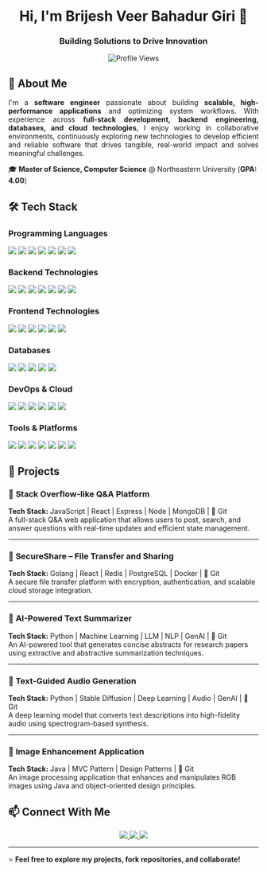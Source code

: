 <h1 align="center">Hi, I'm Brijesh Veer Bahadur Giri 👋</h1>
<h3 align="center">Building Solutions to Drive Innovation</h3>
<p align="center">
  <img src="https://komarev.com/ghpvc/?username=brijesh-giri-neu&label=Profile%20Views&color=blue&style=flat" alt="Profile Views"/>
</p>

## 🚀 About Me  
<p align="justify">
  I'm a <strong>software engineer</strong> passionate about building <strong>scalable, high-performance applications</strong> and optimizing system workflows. 
  With experience across <strong>full-stack development, backend engineering, databases, and cloud technologies</strong>, I enjoy working in collaborative environments, 
  continuously exploring new technologies to develop efficient and reliable software that drives tangible, real-world impact and solves meaningful challenges.
</p>

🎓 **Master of Science, Computer Science** @ Northeastern University (**GPA: 4.00**)  

## 🛠 Tech Stack  

### **Programming Languages**  
<p align="left">
  <img src="https://img.shields.io/badge/Java-007396?style=for-the-badge&logo=java&logoColor=white" />
  <img src="https://img.shields.io/badge/Python-3776AB?style=for-the-badge&logo=python&logoColor=white" />
  <img src="https://img.shields.io/badge/TypeScript-3178C6?style=for-the-badge&logo=typescript&logoColor=white" />
  <img src="https://img.shields.io/badge/JavaScript-F7DF1E?style=for-the-badge&logo=javascript&logoColor=black" />
  <img src="https://img.shields.io/badge/C++-00599C?style=for-the-badge&logo=cplusplus&logoColor=white" />
  <img src="https://img.shields.io/badge/C%23-239120?style=for-the-badge&logo=csharp&logoColor=white" />
  <img src="https://img.shields.io/badge/SQL-4479A1?style=for-the-badge&logo=postgresql&logoColor=white" />
</p>

### **Backend Technologies**  
<p align="left">
  <img src="https://img.shields.io/badge/Node.js-339933?style=for-the-badge&logo=node.js&logoColor=white" />
  <img src="https://img.shields.io/badge/Spring%20Boot-6DB33F?style=for-the-badge&logo=spring-boot&logoColor=white" />
  <img src="https://img.shields.io/badge/.NET-512BD4?style=for-the-badge&logo=dotnet&logoColor=white" />
  <img src="https://img.shields.io/badge/Django-092E20?style=for-the-badge&logo=django&logoColor=white" />
  <img src="https://img.shields.io/badge/REST%20APIs-005571?style=for-the-badge&logo=api&logoColor=white" />
  <img src="https://img.shields.io/badge/Microservices-FF6F00?style=for-the-badge&logo=microservices&logoColor=white" />
  <img src="https://img.shields.io/badge/GraphQL-E10098?style=for-the-badge&logo=graphql&logoColor=white" />
</p>

### **Frontend Technologies**  
<p align="left">
  <img src="https://img.shields.io/badge/React-61DAFB?style=for-the-badge&logo=react&logoColor=black" />
  <img src="https://img.shields.io/badge/Angular-DD0031?style=for-the-badge&logo=angular&logoColor=white" />
  <img src="https://img.shields.io/badge/Redux-764ABC?style=for-the-badge&logo=redux&logoColor=white" />
  <img src="https://img.shields.io/badge/HTML5-E34F26?style=for-the-badge&logo=html5&logoColor=white" />
  <img src="https://img.shields.io/badge/CSS3-1572B6?style=for-the-badge&logo=css3&logoColor=white" />
  <img src="https://img.shields.io/badge/Tailwind%20CSS-38B2AC?style=for-the-badge&logo=tailwind-css&logoColor=white" />
</p>

### **Databases**  
<p align="left">
  <img src="https://img.shields.io/badge/MS%20SQL%20Server-CC2927?style=for-the-badge&logo=microsoft&logoColor=white" />
  <img src="https://img.shields.io/badge/PostgreSQL-4169E1?style=for-the-badge&logo=postgresql&logoColor=white" />
  <img src="https://img.shields.io/badge/MySQL-4479A1?style=for-the-badge&logo=mysql&logoColor=white" />
  <img src="https://img.shields.io/badge/MongoDB-47A248?style=for-the-badge&logo=mongodb&logoColor=white" />
  <img src="https://img.shields.io/badge/Redis-DC382D?style=for-the-badge&logo=redis&logoColor=white" />
</p>

### **DevOps & Cloud**  
<p align="left">
  <img src="https://img.shields.io/badge/AWS-232F3E?style=for-the-badge&logo=amazon-aws&logoColor=white" />
  <img src="https://img.shields.io/badge/Azure-0078D4?style=for-the-badge&logo=microsoft-azure&logoColor=white" />
  <img src="https://img.shields.io/badge/Google%20Cloud-4285F4?style=for-the-badge&logo=google-cloud&logoColor=white" />
  <img src="https://img.shields.io/badge/Terraform-623CE4?style=for-the-badge&logo=terraform&logoColor=white" />
  <img src="https://img.shields.io/badge/Docker-2496ED?style=for-the-badge&logo=docker&logoColor=white" />
  <img src="https://img.shields.io/badge/Kubernetes-326CE5?style=for-the-badge&logo=kubernetes&logoColor=white" />
</p>

### **Tools & Platforms**  
<p align="left">
  <img src="https://img.shields.io/badge/Git-F05032?style=for-the-badge&logo=git&logoColor=white" />
  <img src="https://img.shields.io/badge/Jira-0052CC?style=for-the-badge&logo=jira&logoColor=white" />
  <img src="https://img.shields.io/badge/SonarQube-4E9BCD?style=for-the-badge&logo=sonarqube&logoColor=white" />
  <img src="https://img.shields.io/badge/ElasticSearch-005571?style=for-the-badge&logo=elasticsearch&logoColor=white" />
  <img src="https://img.shields.io/badge/Linux-FCC624?style=for-the-badge&logo=linux&logoColor=black" />
  <img src="https://img.shields.io/badge/Selenium-43B02A?style=for-the-badge&logo=selenium&logoColor=white" />
  <img src="https://img.shields.io/badge/New%20Relic-008C99?style=for-the-badge&logo=newrelic&logoColor=white" />
</p>

## 📌 Projects  

### 📍 **Stack Overflow-like Q&A Platform**  
**Tech Stack:** JavaScript | React | Express | Node | MongoDB | <a href="https://github.com/brijesh-giri-neu/FakeStackOverflow-MERN" style="text-decoration: none;">🔗 Git</a>  
A full-stack Q&A web application that allows users to post, search, and answer questions with real-time updates and efficient state management.  

---

### 📍 **SecureShare – File Transfer and Sharing**  
**Tech Stack:** Golang | React | Redis | PostgreSQL | Docker | <a href="https://github.com/brijesh-giri-neu/Secure-File-Sharing" style="text-decoration: none;">🔗 Git</a>  
A secure file transfer platform with encryption, authentication, and scalable cloud storage integration.  

---

### 📍 **AI-Powered Text Summarizer**  
**Tech Stack:** Python | Machine Learning | LLM | NLP | GenAI | <a href="https://github.com/Chainathan/research-paper-summarization" style="text-decoration: none;">🔗 Git</a>  
An AI-powered tool that generates concise abstracts for research papers using extractive and abstractive summarization techniques.  

---

### 📍 **Text-Guided Audio Generation**  
**Tech Stack:** Python | Stable Diffusion | Deep Learning | Audio | GenAI | <a href="https://github.com/Chainathan/text-to-music-generation" style="text-decoration: none;">🔗 Git</a>  
A deep learning model that converts text descriptions into high-fidelity audio using spectrogram-based synthesis.  

---

### 📍 **Image Enhancement Application**  
**Tech Stack:** Java | MVC Pattern | Design Patterns | <a href="https://github.com/brijesh-giri-neu/IME-Image-Enhancement" style="text-decoration: none;">🔗 Git</a>  
An image processing application that enhances and manipulates RGB images using Java and object-oriented design principles.  



## 📫 Connect With Me  

<p align="center">
  <a href="https://www.linkedin.com/in/brijesh-giri-0abb08164/">
    <img src="https://img.shields.io/badge/LinkedIn-0A66C2?style=for-the-badge&logo=linkedin&logoColor=white" />
  </a>
  <a href="mailto:giri.b@northeastern.edu">
    <img src="https://img.shields.io/badge/Email-D14836?style=for-the-badge&logo=gmail&logoColor=white" />
  </a>
  <a href="https://github.com/brijesh-giri-neu">
    <img src="https://img.shields.io/badge/GitHub-181717?style=for-the-badge&logo=github&logoColor=white" />
  </a>
</p>

---

⭐ **Feel free to explore my projects, fork repositories, and collaborate!**  


